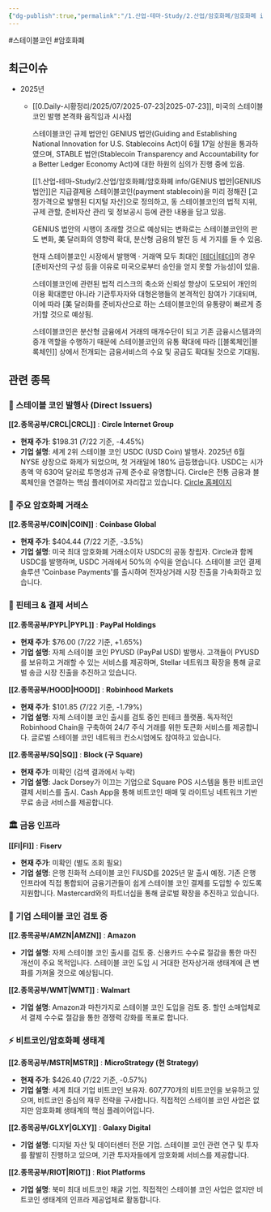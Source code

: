 ```yaml
---
{"dg-publish":true,"permalink":"/1.산업-테마-Study/2.산업/암호화폐/암호화폐 info/스테이블코인/","created":"2025-07-23T18:54:52.914+09:00","updated":"2025-07-25T20:40:55.730+09:00"}
---
```


#스테이블코인 #암호화폐 

## 최근이슈

- 2025년
	- [[0.Daily-시황정리/2025/07/2025-07-23\|2025-07-23]], 미국의 스테이블코인 발행 본격화 움직임과 시사점
	  
	  스테이블코인 규제 법안인 GENIUS 법안(Guiding and Establishing National Innovation for U.S. Stablecoins Act)이 6월 17일 상원을 통과하였으며, STABLE 법안(Stablecoin Transparency and Accountability for a Better Ledger Economy Act)에 대한 하원의 심의가 진행 중에 있음.
	  
	  [[1.산업-테마-Study/2.산업/암호화폐/암호화폐 info/GENIUS 법안\|GENIUS 법안]]은 지급결제용 스테이블코인(payment stablecoin)을 미리 정해진 [고정가격으로 발행된 디지털 자산]으로 정의하고, 동 스테이블코인의 법적 지위, 규제 관할, 준비자산 관리 및 정보공시 등에 관한 내용을 담고 있음.
	  
	  GENIUS 법안의 시행이 초래할 것으로 예상되는 변화로는 스테이블코인의 판도 변화, 美 달러화의 영향력 확대, 분산형 금융의 발전 등 세 가지를 들 수 있음.
	  
	  현재 스테이블코인 시장에서 발행액 ‧ 거래액 모두 최대인 [[테더\|테더]](USDT)의 경우 [준비자산의 구성 등을 이유로 미국으로부터 승인을 얻지 못할 가능성]이 있음.
	  
	  스테이블코인에 관련된 법적 리스크의 축소와 신뢰성 향상이 도모되어 개인의 이용 확대뿐만 아니라 기관투자자와 대형은행들의 본격적인 참여가 기대되며, 이에 따라 [美 달러화를 준비자산으로 하는 스테이블코인의 유통량이 빠르게 증가]할 것으로 예상됨.
	  
	  스테이블코인은 분산형 금융에서 거래의 매개수단이 되고 기존 금융시스템과의 중개 역할을 수행하기 때문에 스테이블코인의 유통 확대에 따라 [[블록체인\|블록체인]] 상에서 전개되는 금융서비스의 수요 및 공급도 확대될 것으로 기대됨.


## 관련 종목 

### 🏦 스테이블 코인 발행사 (Direct Issuers)

**[[2.종목공부/CRCL\|CRCL]]** : **Circle Internet Group**

- **현재 주가**: $198.31 (7/22 기준, -4.45%)
- **기업 설명**: 세계 2위 스테이블 코인 USDC (USD Coin) 발행사. 2025년 6월 NYSE 상장으로 화제가 되었으며, 첫 거래일에 180% 급등했습니다. USDC는 시가총액 약 630억 달러로 투명성과 규제 준수로 유명합니다. Circle은 전통 금융과 블록체인을 연결하는 핵심 플레이어로 자리잡고 있습니다. [Circle 홈페이지](https://www.circle.com/)

### 💱 주요 암호화폐 거래소

**[[2.종목공부/COIN\|COIN]]** : **Coinbase Global**

- **현재 주가**: $404.44 (7/22 기준, -3.5%)
- **기업 설명**: 미국 최대 암호화폐 거래소이자 USDC의 공동 창립자. Circle과 함께 USDC를 발행하며, USDC 거래에서 50%의 수익을 얻습니다. 스테이블 코인 결제 솔루션 'Coinbase Payments'를 출시하여 전자상거래 시장 진출을 가속화하고 있습니다.

### 📱 핀테크 & 결제 서비스

**[[2.종목공부/PYPL\|PYPL]]** : **PayPal Holdings**

- **현재 주가**: $76.00 (7/22 기준, +1.65%)
- **기업 설명**: 자체 스테이블 코인 PYUSD (PayPal USD) 발행사. 고객들이 PYUSD를 보유하고 거래할 수 있는 서비스를 제공하며, Stellar 네트워크 확장을 통해 글로벌 송금 시장 진출을 추진하고 있습니다.

**[[2.종목공부/HOOD\|HOOD]]** : **Robinhood Markets**

- **현재 주가**: $101.85 (7/22 기준, -1.79%)
- **기업 설명**: 자체 스테이블 코인 출시를 검토 중인 핀테크 플랫폼. 독자적인 Robinhood Chain을 구축하여 24/7 주식 거래를 위한 토큰화 서비스를 제공합니다. 글로벌 스테이블 코인 네트워크 컨소시엄에도 참여하고 있습니다.

**[[2.종목공부/SQ\|SQ]]** : **Block (구 Square)**

- **현재 주가**: 미확인 (검색 결과에서 누락)
- **기업 설명**: Jack Dorsey가 이끄는 기업으로 Square POS 시스템을 통한 비트코인 결제 서비스를 출시. Cash App을 통해 비트코인 매매 및 라이트닝 네트워크 기반 무료 송금 서비스를 제공합니다.

### 🏛️ 금융 인프라

**[[FI\|FI]]** : **Fiserv**

- **현재 주가**: 미확인 (별도 조회 필요)
- **기업 설명**: 은행 친화적 스테이블 코인 FIUSD를 2025년 말 출시 예정. 기존 은행 인프라에 직접 통합되어 금융기관들이 쉽게 스테이블 코인 결제를 도입할 수 있도록 지원합니다. Mastercard와의 파트너십을 통해 글로벌 확장을 추진하고 있습니다.

### 🏢 기업 스테이블 코인 검토 중

**[[2.종목공부/AMZN\|AMZN]]** : **Amazon**

- **기업 설명**: 자체 스테이블 코인 출시를 검토 중. 신용카드 수수료 절감을 통한 마진 개선이 주요 목적입니다. 스테이블 코인 도입 시 거대한 전자상거래 생태계에 큰 변화를 가져올 것으로 예상됩니다.

**[[2.종목공부/WMT\|WMT]]** : **Walmart**

- **기업 설명**: Amazon과 마찬가지로 스테이블 코인 도입을 검토 중. 할인 소매업체로서 결제 수수료 절감을 통한 경쟁력 강화를 목표로 합니다.

### ⚡ 비트코인/암호화폐 생태계

**[[2.종목공부/MSTR\|MSTR]]** : **MicroStrategy (현 Strategy)**

- **현재 주가**: $426.40 (7/22 기준, -0.57%)
- **기업 설명**: 세계 최대 기업 비트코인 보유자. 607,770개의 비트코인을 보유하고 있으며, 비트코인 중심의 재무 전략을 구사합니다. 직접적인 스테이블 코인 사업은 없지만 암호화폐 생태계의 핵심 플레이어입니다.

**[[2.종목공부/GLXY\|GLXY]]** : **Galaxy Digital**

- **기업 설명**: 디지털 자산 및 데이터센터 전문 기업. 스테이블 코인 관련 연구 및 투자를 활발히 진행하고 있으며, 기관 투자자들에게 암호화폐 서비스를 제공합니다.

**[[2.종목공부/RIOT\|RIOT]]** : **Riot Platforms**

- **기업 설명**: 북미 최대 비트코인 채굴 기업. 직접적인 스테이블 코인 사업은 없지만 비트코인 생태계의 인프라 제공업체로 활동합니다.
